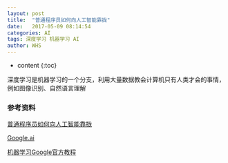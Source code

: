 ```yaml
---
layout: post
title:  "普通程序员如何向人工智能靠拢"
date:   2017-05-09 08:14:54
categories: AI
tags: 深度学习 机器学习 AI
author: WHS
---
```


* content
{:toc}

深度学习是机器学习的一个分支，利用大量数据教会计算机只有人类才会的事情，例如图像识别、自然语言理解






### 参考资料

[普通程序员如何向人工智能靠拢](http://www.infoq.com/cn/news/2017/05/ordinary-programmer-approach-art?utm_source=news_about_architecture-design&utm_medium=link&utm_campaign=architecture-design)

[Google.ai](https://google.ai/)


[机器学习Google官方教程](https://developers.google.cn/machine-learning/crash-course/)




